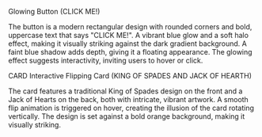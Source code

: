 Glowing Button (CLICK ME!)

The button is a modern rectangular design with rounded corners and bold, uppercase text that says "CLICK ME!".
A vibrant blue glow and a soft halo effect, making it visually striking against the dark gradient background. 
A faint blue shadow adds depth, giving it a floating appearance. 
The glowing effect suggests interactivity, inviting users to hover or click.


CARD
Interactive Flipping Card (KING OF SPADES AND JACK OF HEARTH)

The card features a traditional King of Spades design on the front and a Jack of Hearts on the back, both with intricate, vibrant artwork. 
A smooth flip animation is triggered on hover, creating the illusion of the card rotating vertically. 
The design is set against a bold orange background, making it visually striking. 
